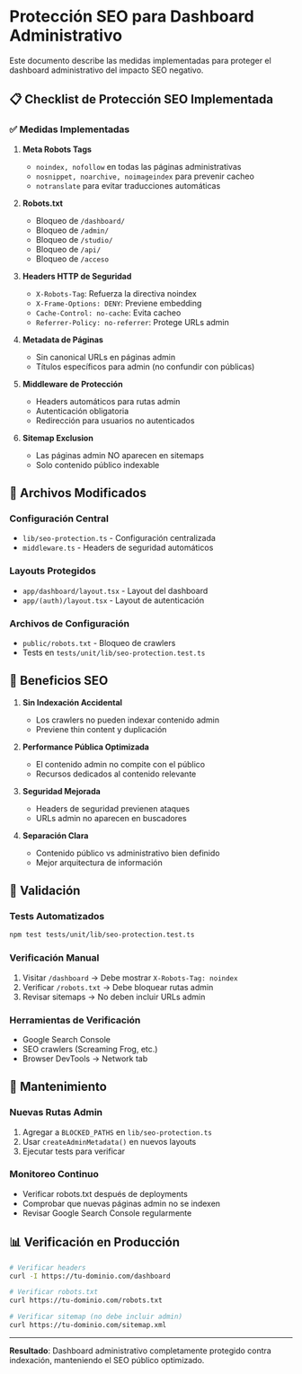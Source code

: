 # Protección SEO para Dashboard Administrativo

Este documento describe las medidas implementadas para proteger el dashboard administrativo del impacto SEO negativo.

## 📋 Checklist de Protección SEO Implementada

### ✅ Medidas Implementadas

1. **Meta Robots Tags**
   - `noindex, nofollow` en todas las páginas administrativas
   - `nosnippet, noarchive, noimageindex` para prevenir cacheo
   - `notranslate` para evitar traducciones automáticas

2. **Robots.txt**
   - Bloqueo de `/dashboard/`
   - Bloqueo de `/admin/`
   - Bloqueo de `/studio/`
   - Bloqueo de `/api/`
   - Bloqueo de `/acceso`

3. **Headers HTTP de Seguridad**
   - `X-Robots-Tag`: Refuerza la directiva noindex
   - `X-Frame-Options: DENY`: Previene embedding
   - `Cache-Control: no-cache`: Evita cacheo
   - `Referrer-Policy: no-referrer`: Protege URLs admin

4. **Metadata de Páginas**
   - Sin canonical URLs en páginas admin
   - Títulos específicos para admin (no confundir con públicas)

5. **Middleware de Protección**
   - Headers automáticos para rutas admin
   - Autenticación obligatoria
   - Redirección para usuarios no autenticados

6. **Sitemap Exclusion**
   - Las páginas admin NO aparecen en sitemaps
   - Solo contenido público indexable

## 🔧 Archivos Modificados

### Configuración Central
- `lib/seo-protection.ts` - Configuración centralizada
- `middleware.ts` - Headers de seguridad automáticos

### Layouts Protegidos
- `app/dashboard/layout.tsx` - Layout del dashboard
- `app/(auth)/layout.tsx` - Layout de autenticación

### Archivos de Configuración
- `public/robots.txt` - Bloqueo de crawlers
- Tests en `tests/unit/lib/seo-protection.test.ts`

## 🚀 Beneficios SEO

1. **Sin Indexación Accidental**
   - Los crawlers no pueden indexar contenido admin
   - Previene thin content y duplicación

2. **Performance Pública Optimizada**
   - El contenido admin no compite con el público
   - Recursos dedicados al contenido relevante

3. **Seguridad Mejorada**
   - Headers de seguridad previenen ataques
   - URLs admin no aparecen en buscadores

4. **Separación Clara**
   - Contenido público vs administrativo bien definido
   - Mejor arquitectura de información

## 🧪 Validación

### Tests Automatizados
```bash
npm test tests/unit/lib/seo-protection.test.ts
```

### Verificación Manual
1. Visitar `/dashboard` → Debe mostrar `X-Robots-Tag: noindex`
2. Verificar `/robots.txt` → Debe bloquear rutas admin
3. Revisar sitemaps → No deben incluir URLs admin

### Herramientas de Verificación
- Google Search Console
- SEO crawlers (Screaming Frog, etc.)
- Browser DevTools → Network tab

## 🔄 Mantenimiento

### Nuevas Rutas Admin
1. Agregar a `BLOCKED_PATHS` en `lib/seo-protection.ts`
2. Usar `createAdminMetadata()` en nuevos layouts
3. Ejecutar tests para verificar

### Monitoreo Continuo
- Verificar robots.txt después de deployments
- Comprobar que nuevas páginas admin no se indexen
- Revisar Google Search Console regularmente

## 📊 Verificación en Producción

```bash
# Verificar headers
curl -I https://tu-dominio.com/dashboard

# Verificar robots.txt
curl https://tu-dominio.com/robots.txt

# Verificar sitemap (no debe incluir admin)
curl https://tu-dominio.com/sitemap.xml
```

---

**Resultado**: Dashboard administrativo completamente protegido contra indexación, manteniendo el SEO público optimizado.
